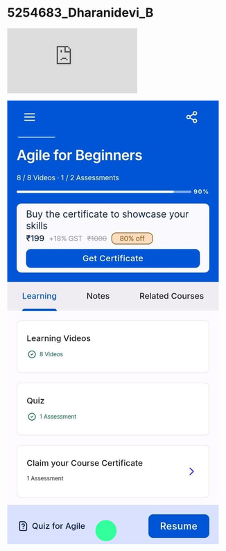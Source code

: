 # 5254683_Dharanidevi_B

![image alt](https://github.com/dharanidevibalasubramanian/5254683_Dharanidevi_B/blob/7ae2e7986c3ab1ed8302d39d4e3dd0c35f417584/5254683_SimplilearnCertificate%20(1).pdf)

![image alt](https://github.com/dharanidevibalasubramanian/5254683_Dharanidevi_B/blob/7e22b4b35d109bd057e4994887b4f2eeb0bc3d8c/SDLC/Agile_5254683.jpg)
